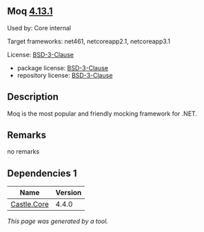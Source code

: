 Moq [4.13.1](https://www.nuget.org/packages/Moq/4.13.1)
--------------------

Used by: Core internal

Target frameworks: net461, netcoreapp2.1, netcoreapp3.1

License: [BSD-3-Clause](../../../../licenses/bsd-3-clause) 

- package license: [BSD-3-Clause](https://raw.githubusercontent.com/moq/moq4/master/License.txt) 
- repository license: [BSD-3-Clause](https://github.com/moq/moq4) 

Description
-----------
Moq is the most popular and friendly mocking framework for .NET.

Remarks
-----------
no remarks


Dependencies 1
-----------

|Name|Version|
|----------|:----|
|[Castle.Core](../../../../packages/nuget.org/castle.core/4.4.0)|4.4.0|

*This page was generated by a tool.*